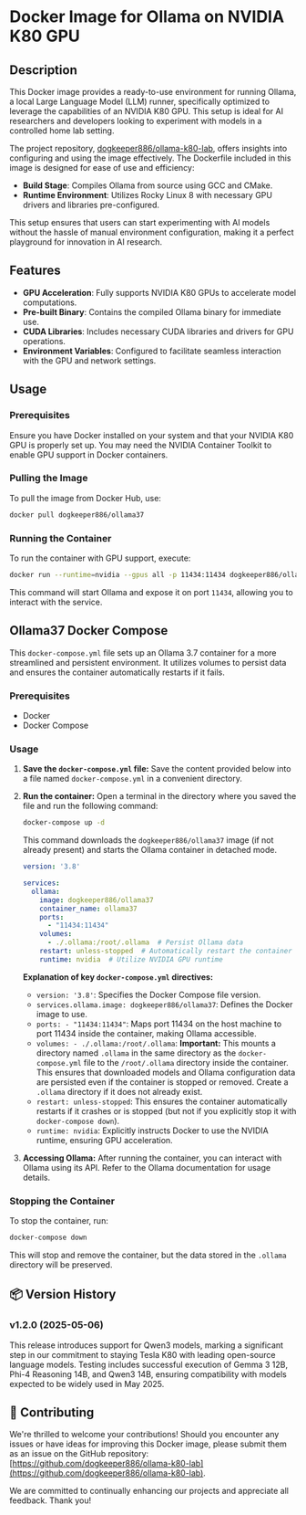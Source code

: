 # Docker Image for Ollama on NVIDIA K80 GPU

## Description

This Docker image provides a ready-to-use environment for running Ollama, a local Large Language Model (LLM) runner, specifically optimized to leverage the capabilities of an NVIDIA K80 GPU. This setup is ideal for AI researchers and developers looking to experiment with models in a controlled home lab setting.

The project repository, [dogkeeper886/ollama-k80-lab](https://github.com/dogkeeper886/ollama-k80-lab), offers insights into configuring and using the image effectively. The Dockerfile included in this image is designed for ease of use and efficiency:

- **Build Stage**: Compiles Ollama from source using GCC and CMake.
- **Runtime Environment**: Utilizes Rocky Linux 8 with necessary GPU drivers and libraries pre-configured.

This setup ensures that users can start experimenting with AI models without the hassle of manual environment configuration, making it a perfect playground for innovation in AI research.

## Features

- **GPU Acceleration**: Fully supports NVIDIA K80 GPUs to accelerate model computations.
- **Pre-built Binary**: Contains the compiled Ollama binary for immediate use.
- **CUDA Libraries**: Includes necessary CUDA libraries and drivers for GPU operations.
- **Environment Variables**: Configured to facilitate seamless interaction with the GPU and network settings.

## Usage

### Prerequisites

Ensure you have Docker installed on your system and that your NVIDIA K80 GPU is properly set up. You may need the NVIDIA Container Toolkit to enable GPU support in Docker containers.

### Pulling the Image

To pull the image from Docker Hub, use:

```bash
docker pull dogkeeper886/ollama37
```

### Running the Container

To run the container with GPU support, execute:

```bash
docker run --runtime=nvidia --gpus all -p 11434:11434 dogkeeper886/ollama37
```

This command will start Ollama and expose it on port `11434`, allowing you to interact with the service.

## Ollama37 Docker Compose

This `docker-compose.yml` file sets up an Ollama 3.7 container for a more streamlined and persistent environment. It utilizes volumes to persist data and ensures the container automatically restarts if it fails.

### Prerequisites

*   Docker
*   Docker Compose

### Usage

1.  **Save the `docker-compose.yml` file:** Save the content provided below into a file named `docker-compose.yml` in a convenient directory.

2.  **Run the container:** Open a terminal in the directory where you saved the file and run the following command:

    ```bash
    docker-compose up -d
    ```

    This command downloads the `dogkeeper886/ollama37` image (if not already present) and starts the Ollama container in detached mode.

    ```yml
    version: '3.8'

    services:
      ollama:
        image: dogkeeper886/ollama37
        container_name: ollama37
        ports:
          - "11434:11434"
        volumes:
          - ./.ollama:/root/.ollama  # Persist Ollama data
        restart: unless-stopped  # Automatically restart the container
        runtime: nvidia  # Utilize NVIDIA GPU runtime
    ```

    **Explanation of key `docker-compose.yml` directives:**

    *   `version: '3.8'`: Specifies the Docker Compose file version.
    *   `services.ollama.image: dogkeeper886/ollama37`: Defines the Docker image to use.
    *   `ports: - "11434:11434"`: Maps port 11434 on the host machine to port 11434 inside the container, making Ollama accessible.
    *   `volumes: - ./.ollama:/root/.ollama`:  **Important:**  This mounts a directory named `.ollama` in the same directory as the `docker-compose.yml` file to the `/root/.ollama` directory inside the container.  This ensures that downloaded models and Ollama configuration data are persisted even if the container is stopped or removed.  Create a `.ollama` directory if it does not already exist.
    *   `restart: unless-stopped`:  This ensures the container automatically restarts if it crashes or is stopped (but not if you explicitly stop it with `docker-compose down`).
    *   `runtime: nvidia`: Explicitly instructs Docker to use the NVIDIA runtime, ensuring GPU acceleration.

3.  **Accessing Ollama:** After running the container, you can interact with Ollama using its API.  Refer to the Ollama documentation for usage details.

### Stopping the Container

To stop the container, run:

```bash
docker-compose down
```

This will stop and remove the container, but the data stored in the `.ollama` directory will be preserved.

## 📦 Version History

### v1.2.0 (2025-05-06)

This release introduces support for Qwen3 models, marking a significant step in our commitment to staying Tesla K80 with leading open-source language models. Testing includes successful execution of Gemma 3 12B, Phi-4 Reasoning 14B, and Qwen3 14B, ensuring compatibility with models expected to be widely used in May 2025.

## 🎯 Contributing

We're thrilled to welcome your contributions! Should you encounter any issues or have ideas for improving this Docker image, please submit them as an issue on the GitHub repository: [https://github.com/dogkeeper886/ollama-k80-lab](https://github.com/dogkeeper886/ollama-k80-lab).

We are committed to continually enhancing our projects and appreciate all feedback. Thank you!
